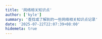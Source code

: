 ```yaml
---
title: '网络相关知识点'
author: ['kyle']
summary: '查找或了解到的一些网络相关知识点记录'
date: '2025-07-22T22:07:39+08:00'
hidemeta: true
---
```

